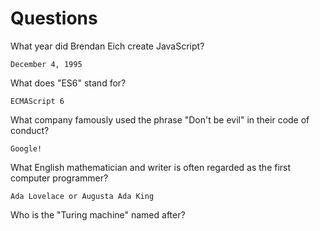 # Questions

What year did Brendan Eich create JavaScript?

```
December 4, 1995
```

What does "ES6" stand for?

```
ECMAScript 6
```

What company famously used the phrase "Don't be evil" in their code of conduct?

```
Google!
```

What English mathematician and writer is often regarded as the first computer programmer?

```
Ada Lovelace or Augusta Ada King
```

Who is the "Turing machine" named after?

```

```
